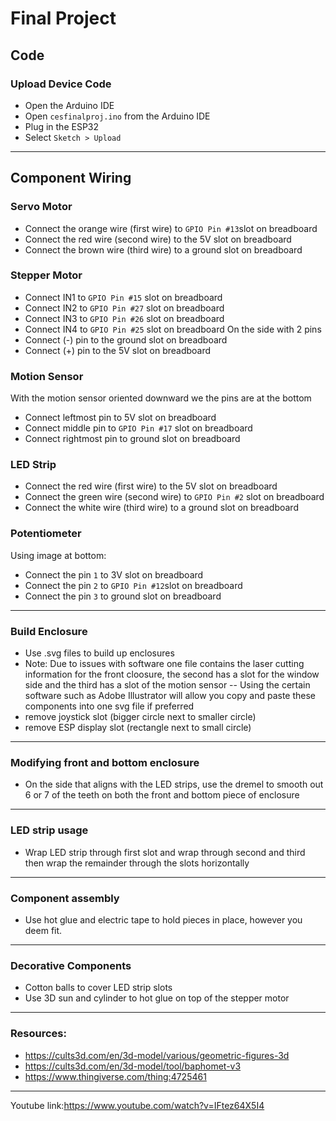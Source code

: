 # Final Project

## Code
### Upload Device Code
- Open the Arduino IDE
- Open `cesfinalproj.ino` from the Arduino IDE
- Plug in the ESP32
- Select `Sketch > Upload`
---
## Component Wiring
### Servo Motor
- Connect the orange wire (first wire) to `GPIO Pin #13`slot on breadboard
- Connect the red wire (second wire) to the 5V slot on breadboard
- Connect the brown wire (third wire) to a ground slot on breadboard
### Stepper Motor
- Connect IN1 to `GPIO Pin #15` slot on breadboard
- Connect IN2 to `GPIO Pin #27` slot on breadboard
- Connect IN3 to `GPIO Pin #26` slot on breadboard
- Connect IN4 to `GPIO Pin #25` slot on breadboard
On the side with 2 pins
- Connect (-) pin to the ground slot on breadboard
- Connect (+) pin to the 5V slot on breadboard
### Motion Sensor
With the motion sensor oriented downward we the pins are at the bottom
- Connect leftmost pin to 5V slot on breadboard
- Connect middle pin to `GPIO Pin #17` slot on breadboard
- Connect rightmost pin to ground slot on breadboard
### LED Strip
- Connect the red wire (first wire) to  the 5V slot on breadboard
- Connect the green wire (second wire) to `GPIO Pin #2` slot on breadboard
- Connect the white wire (third wire) to a ground slot on breadboard
### Potentiometer
Using image at bottom:
- Connect the pin `1` to 3V slot on breadboard
- Connect the pin `2` to `GPIO Pin #12`slot on breadboard
- Connect the pin `3` to ground slot on breadboard
---
### Build Enclosure
- Use .svg files to build up enclosures
- Note: Due to issues with software one file contains the laser cutting information for the front cloosure, the second has a slot for the window side and the third has a slot of the motion sensor
-- Using the certain software such as Adobe Illustrator will allow you copy and paste these components into one svg file if preferred
- remove joystick slot (bigger circle next to smaller circle)
- remove ESP display slot (rectangle next to small circle)
---
### Modifying front and bottom enclosure
- On the side that aligns with the LED strips, use the dremel to smooth out 6 or 7 of the teeth on both the front and bottom piece of enclosure
---
### LED strip usage
- Wrap LED strip through first slot and wrap through second and third then wrap the remainder through the slots horizontally
---
### Component assembly
- Use hot glue and electric tape to hold pieces in place, however you deem fit.
---
### Decorative Components
- Cotton balls to cover LED strip slots
- Use 3D sun and cylinder to hot glue on top of the stepper motor
---
### Resources:
- https://cults3d.com/en/3d-model/various/geometric-figures-3d
- https://cults3d.com/en/3d-model/tool/baphomet-v3
- https://www.thingiverse.com/thing:4725461
---
Youtube link:https://www.youtube.com/watch?v=IFtez64X5I4
